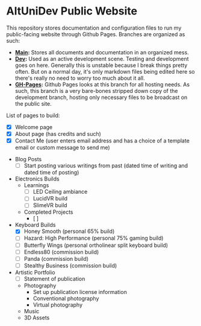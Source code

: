 # AltUniDev Public Website

This repository stores documentation and configuration files to run my public-facing website through Github Pages. Branches are organized as such:

- **[Main](https://github.com/altunidev/altunidev.github.io/tree/main):** Stores all documents and documentation in an organized mess.
- **[Dev](https://github.com/altunidev/altunidev.github.io/tree/dev):** Used as an active development scene. Testing and development goes on here. Generally this is unstable because I break things pretty often. But on a normal day, it's only markdown files being edited here so there's really no need to worry too much about it all.
- **[GH-Pages](https://github.com/altunidev/altunidev.github.io/tree/gh-pages):** Github Pages looks at this branch for all hosting needs. As such, this branch is a very bare-bones stripped down copy of the development branch, hosting only necessary files to be broadcast on the public site.

List of pages to build:

- [x] Welcome page
- [x] About page (has credits and such)
- [x] Contact Me (user enters email address and has a choice of a template email or custom message to send me)
- Blog Posts
    - [ ] Start posting various writings from past (dated time of writing and dated time of posting)
- Electronics Builds
    - Learnings
        - [ ] LED Ceiling ambiance
        - [ ] LucidVR build
        - [ ] SlimeVR build
    - Completed Projects
        - [ ] 
- Keyboard Builds
    - [x] Honey Smooth (personal 65% build)
    - [ ] Hazard: High Performance (personal 75% gaming build)
    - [ ] Butterfly Wings (personal ortholinear split keyboard build)
    - [ ] Endless80 (commission build)
    - [ ] Panda (commission build)
    - [ ] Stealthy Business (commission build)
- Artistic Portfolio
    - [ ] Statement of publication
    - Photography
        - Set up publication license information
        - Conventional photography
        - Virtual photography
    - Music
    - 3D Assets
